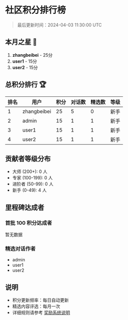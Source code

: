 # 社区积分排行榜

> 最后更新时间：2024-04-03 11:30:00 UTC

## 本月之星 🌟

1. **zhangbeibei** - 25分
2. **user1** - 15分
3. **user2** - 15分

## 总积分排行 🏆

| 排名 | 用户 | 积分 | 对话数 | 精选数 | 等级 |
|-----|------|-----|--------|--------|------|
| 1 | zhangbeibei | 25 | 5 | 0 | 新手 |
| 2 | admin | 15 | 1 | 1 | 新手 |
| 3 | user1 | 15 | 1 | 1 | 新手 |
| 4 | user2 | 15 | 1 | 1 | 新手 |

## 贡献者等级分布

- 大师 (200+): 0 人
- 专家 (100-199): 0 人
- 进阶者 (50-99): 0 人
- 新手 (0-49): 4 人

## 里程碑达成者

### 首批 100 积分达成者
暂无数据

### 精选对话作者
- admin
- user1
- user2

## 说明

- 积分更新频率：每日自动更新
- 精选内容评选：每月一次
- 详细规则请参考 [奖励系统说明](../REWARD_SYSTEM.md)
